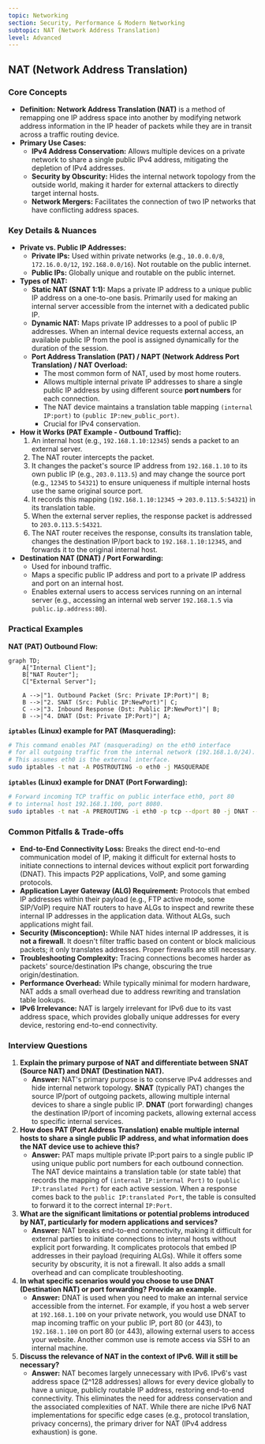 ```yaml
---
topic: Networking
section: Security, Performance & Modern Networking
subtopic: NAT (Network Address Translation)
level: Advanced
---
```


## NAT (Network Address Translation)
### Core Concepts

*   **Definition:** **Network Address Translation (NAT)** is a method of remapping one IP address space into another by modifying network address information in the IP header of packets while they are in transit across a traffic routing device.
*   **Primary Use Cases:**
    *   **IPv4 Address Conservation:** Allows multiple devices on a private network to share a single public IPv4 address, mitigating the depletion of IPv4 addresses.
    *   **Security by Obscurity:** Hides the internal network topology from the outside world, making it harder for external attackers to directly target internal hosts.
    *   **Network Mergers:** Facilitates the connection of two IP networks that have conflicting address spaces.

### Key Details & Nuances

*   **Private vs. Public IP Addresses:**
    *   **Private IPs:** Used within private networks (e.g., `10.0.0.0/8`, `172.16.0.0/12`, `192.168.0.0/16`). Not routable on the public internet.
    *   **Public IPs:** Globally unique and routable on the public internet.
*   **Types of NAT:**
    *   **Static NAT (SNAT 1:1):** Maps a private IP address to a unique public IP address on a one-to-one basis. Primarily used for making an internal server accessible from the internet with a dedicated public IP.
    *   **Dynamic NAT:** Maps private IP addresses to a pool of public IP addresses. When an internal device requests external access, an available public IP from the pool is assigned dynamically for the duration of the session.
    *   **Port Address Translation (PAT) / NAPT (Network Address Port Translation) / NAT Overload:**
        *   The most common form of NAT, used by most home routers.
        *   Allows multiple internal private IP addresses to share a single public IP address by using different source **port numbers** for each connection.
        *   The NAT device maintains a translation table mapping `(internal IP:port)` to `(public IP:new_public_port)`.
        *   Crucial for IPv4 conservation.
*   **How it Works (PAT Example - Outbound Traffic):**
    1.  An internal host (e.g., `192.168.1.10:12345`) sends a packet to an external server.
    2.  The NAT router intercepts the packet.
    3.  It changes the packet's source IP address from `192.168.1.10` to its own public IP (e.g., `203.0.113.5`) and may change the source port (e.g., `12345` to `54321`) to ensure uniqueness if multiple internal hosts use the same original source port.
    4.  It records this mapping (`192.168.1.10:12345` -> `203.0.113.5:54321`) in its translation table.
    5.  When the external server replies, the response packet is addressed to `203.0.113.5:54321`.
    6.  The NAT router receives the response, consults its translation table, changes the destination IP/port back to `192.168.1.10:12345`, and forwards it to the original internal host.
*   **Destination NAT (DNAT) / Port Forwarding:**
    *   Used for inbound traffic.
    *   Maps a specific public IP address and port to a private IP address and port on an internal host.
    *   Enables external users to access services running on an internal server (e.g., accessing an internal web server `192.168.1.5` via `public.ip.address:80`).

### Practical Examples

**NAT (PAT) Outbound Flow:**

```mermaid
graph TD;
    A["Internal Client"];
    B["NAT Router"];
    C["External Server"];

    A -->|"1. Outbound Packet (Src: Private IP:Port)"| B;
    B -->|"2. SNAT (Src: Public IP:NewPort)"| C;
    C -->|"3. Inbound Response (Dst: Public IP:NewPort)"| B;
    B -->|"4. DNAT (Dst: Private IP:Port)"| A;
```

**`iptables` (Linux) example for PAT (Masquerading):**

```sh
# This command enables PAT (masquerading) on the eth0 interface
# for all outgoing traffic from the internal network (192.168.1.0/24).
# This assumes eth0 is the external interface.
sudo iptables -t nat -A POSTROUTING -o eth0 -j MASQUERADE
```

**`iptables` (Linux) example for DNAT (Port Forwarding):**

```sh
# Forward incoming TCP traffic on public interface eth0, port 80
# to internal host 192.168.1.100, port 8080.
sudo iptables -t nat -A PREROUTING -i eth0 -p tcp --dport 80 -j DNAT --to-destination 192.168.1.100:8080
```

### Common Pitfalls & Trade-offs

*   **End-to-End Connectivity Loss:** Breaks the direct end-to-end communication model of IP, making it difficult for external hosts to initiate connections to internal devices without explicit port forwarding (DNAT). This impacts P2P applications, VoIP, and some gaming protocols.
*   **Application Layer Gateway (ALG) Requirement:** Protocols that embed IP addresses within their payload (e.g., FTP active mode, some SIP/VoIP) require NAT routers to have ALGs to inspect and rewrite these internal IP addresses in the application data. Without ALGs, such applications might fail.
*   **Security (Misconception):** While NAT hides internal IP addresses, it is **not a firewall**. It doesn't filter traffic based on content or block malicious packets; it only translates addresses. Proper firewalls are still necessary.
*   **Troubleshooting Complexity:** Tracing connections becomes harder as packets' source/destination IPs change, obscuring the true origin/destination.
*   **Performance Overhead:** While typically minimal for modern hardware, NAT adds a small overhead due to address rewriting and translation table lookups.
*   **IPv6 Irrelevance:** NAT is largely irrelevant for IPv6 due to its vast address space, which provides globally unique addresses for every device, restoring end-to-end connectivity.

### Interview Questions

1.  **Explain the primary purpose of NAT and differentiate between SNAT (Source NAT) and DNAT (Destination NAT).**
    *   **Answer:** NAT's primary purpose is to conserve IPv4 addresses and hide internal network topology. **SNAT** (typically PAT) changes the source IP/port of outgoing packets, allowing multiple internal devices to share a single public IP. **DNAT** (port forwarding) changes the destination IP/port of incoming packets, allowing external access to specific internal services.
2.  **How does PAT (Port Address Translation) enable multiple internal hosts to share a single public IP address, and what information does the NAT device use to achieve this?**
    *   **Answer:** PAT maps multiple private IP:port pairs to a single public IP using unique public port numbers for each outbound connection. The NAT device maintains a translation table (or state table) that records the mapping of `(internal IP:internal Port)` to `(public IP:translated Port)` for each active session. When a response comes back to the `public IP:translated Port`, the table is consulted to forward it to the correct internal `IP:Port`.
3.  **What are the significant limitations or potential problems introduced by NAT, particularly for modern applications and services?**
    *   **Answer:** NAT breaks end-to-end connectivity, making it difficult for external parties to initiate connections to internal hosts without explicit port forwarding. It complicates protocols that embed IP addresses in their payload (requiring ALGs). While it offers some security by obscurity, it is not a firewall. It also adds a small overhead and can complicate troubleshooting.
4.  **In what specific scenarios would you choose to use DNAT (Destination NAT) or port forwarding? Provide an example.**
    *   **Answer:** DNAT is used when you need to make an internal service accessible from the internet. For example, if you host a web server at `192.168.1.100` on your private network, you would use DNAT to map incoming traffic on your public IP, port 80 (or 443), to `192.168.1.100` on port 80 (or 443), allowing external users to access your website. Another common use is remote access via SSH to an internal machine.
5.  **Discuss the relevance of NAT in the context of IPv6. Will it still be necessary?**
    *   **Answer:** NAT becomes largely unnecessary with IPv6. IPv6's vast address space (2^128 addresses) allows for every device globally to have a unique, publicly routable IP address, restoring end-to-end connectivity. This eliminates the need for address conservation and the associated complexities of NAT. While there are niche IPv6 NAT implementations for specific edge cases (e.g., protocol translation, privacy concerns), the primary driver for NAT (IPv4 address exhaustion) is gone.